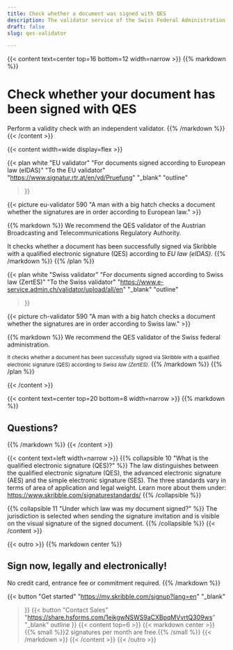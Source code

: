 ```yaml
---
title: Check whether a document was signed with QES
description: The validator service of the Swiss Federal Administration allows you to check whether your document has been signed with a qualified electronic signature (QES).
draft: false
slug: qes-validator

---
```


{{< content text=center top=16 bottom=12 width=narrow >}}
{{% markdown %}}
# Check whether your document has been signed with QES
Perform a validity check with an independent validator.
{{% /markdown %}}
{{< /content >}}

{{< content width=wide display=flex >}}

{{< plan
  white
  "EU validator"
  "For documents signed according to European law (eIDAS)"
  "To the EU validator"
  "https://www.signatur.rtr.at/en/vd/Pruefung"
  "_blank"
  "outline"
>}}

{{< picture eu-validator 590 "A man with a big hatch checks a document whether the signatures are in order according to European law." >}}

{{% markdown %}}
We recommend the QES validator of the Austrian Broadcasting and Telecommunications Regulatory Authority.

It checks whether a document has been successfully signed via Skribble with a qualified electronic signature (QES) according to *EU law (eIDAS)*.
{{% /markdown %}}
{{% /plan %}}

{{< plan
  white
  "Swiss validator"
  "For documents signed according to Swiss law (ZertES)"
  "To the Swiss validator"
  "https://www.e-service.admin.ch/validator/upload/all/en"
  "_blank"
  "outline"
>}}

{{< picture ch-validator 590 "A man with a big hatch checks a document whether the signatures are in order according to Swiss law." >}}

{{% markdown %}}
We recommend the QES validator of the Swiss federal administration.
&nbsp;

<small>It checks whether a document has been successfully signed via Skribble with a qualified electronic signature (QES) according to *Swiss law (ZertES)*.</small>
{{% /markdown %}}
{{% /plan %}}

{{< /content >}}

[//]: # (--------------------------------------------------------------------------------------------------------------)


{{< content text=center top=20 bottom=8 width=narrow >}}
{{% markdown %}}
## Questions?
{{% /markdown %}}
{{< /content >}}

{{< content text=left width=narrow >}}
{{% collapsible 10 "What is the qualified electronic signature (QES)?" %}}
The law distinguishes between the qualified electronic signature (QES), the advanced electronic signature (AES) and the simple electronic signature (SES). The three standards vary in terms of area of application and legal weight. Learn more about them under: https://www.skribble.com/signaturestandards/
{{% /collapsible %}}

{{% collapsible 11 "Under which law was my document signed?" %}}
The jurisdiction is selected when sending the signature invitation and is visible on the visual signature of the signed document. 
{{% /collapsible %}}
{{< /content >}}

[//]: # (--------------------------------------------------------------------------------------------------------------)

[//]: # (--------------------------------------------------------------------------------------------------------------)

{{< outro >}}
{{% markdown center %}}
## Sign now, legally and electronically!
No credit card, entrance fee or commitment required.
{{% /markdown %}}

{{< button
  "Get started"
  "https://my.skribble.com/signup?lang=en"
  "_blank"
>}}
{{< button
  "Contact Sales"
  "https://share.hsforms.com/1eikgwNSWS9aCXBpqMVvrtQ309ws"
  "_blank"
  outline
>}}
{{< content top=6 >}}
{{< markdown center >}}
{{% small %}}2 signatures per month are free.{{% /small %}}
{{< /markdown >}}
{{< /content >}}
{{< /outro >}}
